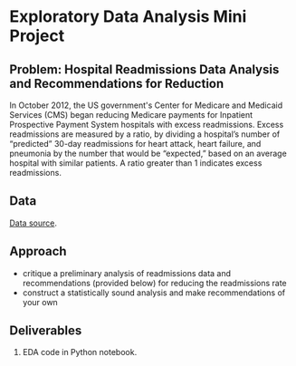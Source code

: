 # Exploratory Data Analysis Mini Project


## Problem: Hospital Readmissions Data Analysis and Recommendations for Reduction
In October 2012, the US government's Center for Medicare and Medicaid Services (CMS) began reducing Medicare payments for Inpatient Prospective Payment System hospitals with excess readmissions. Excess readmissions are measured by a ratio, by dividing a hospital’s number of “predicted” 30-day readmissions for heart attack, heart failure, and pneumonia by the number that would be “expected,” based on an average hospital with similar patients. A ratio greater than 1 indicates excess readmissions.


## Data
[Data source](https://data.medicare.gov/Hospital-Compare/Hospital-Readmission-Reduction/9n3s-kdb3).


## Approach
* critique a preliminary analysis of readmissions data and recommendations (provided below) for reducing the readmissions rate
* construct a statistically sound analysis and make recommendations of your own


## Deliverables
1. EDA code in Python notebook.
